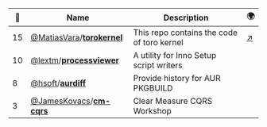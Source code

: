 |:star2: | Name | Description | 🌍|
|---|---|---|---|
|15|[@MatiasVara](https://github.com/MatiasVara)/[**torokernel**](https://github.com/MatiasVara/torokernel)|This repo contains the code of toro kernel|[:arrow_upper_right:](http://torokernel.io)|
|10|[@lextm](https://github.com/lextm)/[**processviewer**](https://github.com/lextm/processviewer)|A utility for Inno Setup script writers||
|8|[@hsoft](https://github.com/hsoft)/[**aurdiff**](https://github.com/hsoft/aurdiff)|Provide history for AUR PKGBUILD||
|3|[@JamesKovacs](https://github.com/JamesKovacs)/[**cm-cqrs**](https://github.com/JamesKovacs/cm-cqrs)|Clear Measure CQRS Workshop||

